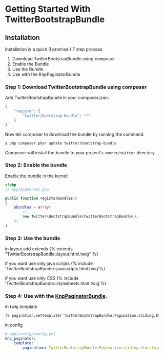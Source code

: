 Getting Started With TwitterBootstrapBundle
==================================

## Installation

Installation is a quick (I promise!) 7 step process:

1. Download TwitterBootstrapBundle using composer
2. Enable the Bundle
3. Use the Bundle
4. Use with the KnpPaginatorBundle


### Step 1: Download TwitterBootstrapBundle using composer

Add TwitterBootstrapBundle in your composer.json:

```js
{
    "require": {
        "twitter/bootstrap-bundle": "*"
    }
}
```

Now tell composer to download the bundle by running the command:

``` bash
$ php composer.phar update twitter/bootstrap-bundle
```

Composer will install the bundle to your project's `vendor/twitter` directory.


### Step 2: Enable the bundle

Enable the bundle in the kernel:

``` php
<?php
// app/AppKernel.php

public function registerBundles()
{
    $bundles = array(
        // ...
        new Twitter\BootstrapBundle\TwitterBootstrapBundle(),
    );
}
```


### Step 3: Use the bundle

in layout add extends
{% extends "TwitterBootstrapBundle::layout.html.twig" %}

if you want use only java scripts
{% include 'TwitterBootstrapBundle::javascripts.html.twig'%}

if you want use only CSS
{% include 'TwitterBootstrapBundle::stylesheets.html.twig'%}


### Step 4: Use with the [KnpPaginatorBundle](https://github.com/KnpLabs/KnpPaginatorBundle).

in twig template
``` html
{% pagination.setTemplate('TwitterBootstrapBundle:Pagination:sliding.html.twig') %}
```

in config

``` yaml
# app/config/config.yml
knp_paginator:
    template:
        pagination: TwitterBootstrapBundle:Pagination:sliding.html.twig
```
